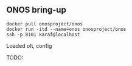 ## ONOS bring-up

```
docker pull onosproject/onos
docker run -itd --name=onos onosproject/onos
ssh -p 8101 karaf@localhost
```

Loaded olt, config


TODO: 
